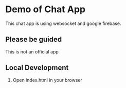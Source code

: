 # Demo of Chat App

This chat app is using websocket
and google firebase.

## Please be guided

This is not an official app

## Local Development

1. Open index.html in your browser
